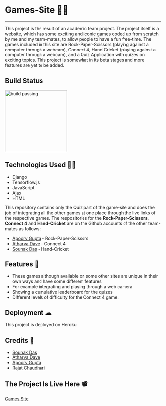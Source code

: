# Games-Site 🎯🏓
<hr>

This project is the result of an academic team project. The project itself is a website, which has some exciting and iconic games coded up from scratch 
by me and my team-mates, to allow people to have a fun free-time. The games included in this site are Rock-Paper-Scissors (playing against a computer through a webcam), Connect 4, Hand Cricket (playing against a computer through a webcam), and a Quiz Application with quizes on exciting topics. This project is somewhat in its beta stages and more features are yet to be added.

## Build Status 

<img src="https://user-images.githubusercontent.com/52173002/120616939-4607ca00-c477-11eb-9263-b4f2d58466df.png" alt="build passing" width="200"/>

## Technologies Used 👩‍💻

- Django
- Tensorflow.js
- JavaScript
- Ajax
- HTML

This repository contains only the Quiz part of the game-site and does the job of integrating all the other games at one place through the live links of the respective games.
The respositories for the <b>Rock-Paper-Scissors</b>, <b>Connect 4</b> and <b>Hand-Cricket</b> are on the Github accounts of the other team-mates as follows:
- [Apoorv Gupta](https://github.com/apoorvgupta11) - Rock-Paper-Scissors
- [Atharva Dave]() - Connect 4
- [Sounak Das](https://github.com/sounak1407) - Hand-Cricket

## Features 💫

 - These games although available on some other sites are unique in their own ways and have some different features
 - For example integrating and playing through a web camera
 - Showing a cumulative leaderboard for the quizes
 - Different levels of difficulty for the Connect 4 game.

## Deployment ☁

This project is deployed on Heroku

## Credits 🦋

- [Sounak Das](https://github.com/sounak1407)
- [Atharva Dave]()
- [Apoorv Gupta](https://github.com/apoorvgupta11)
- [Rajat Chaudhari](https://github.com/rajatrc1705)

## The Project Is Live Here 📽

[Games Site](https://games-time.herokuapp.com)
